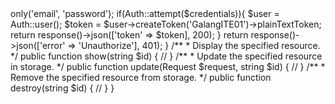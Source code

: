 <?php

namespace App\Http\Controllers\Api\Auth;

use Illuminate\Http\Request;
use App\Http\Controllers\Controller;
use Illuminate\Support\Facades\Auth;

class LoginController extends Controller
{
    /**
     * Display a listing of the resource.
     */
    public function index()
    {
        //
    }

    /**
     * Store a newly created resource in storage.
     */
    public function store(Request $request)
    {
        $credentials = $request->only('email', 'password');
        if(Auth::attempt($credentials)){
            $user = Auth::user();
            $token = $user->createToken('GalangITE01')->plainTextToken;

            return response()->json(['token' => $token], 200);

        }

        return response()->json(['error' => 'Unauthorize'], 401);
    }

    /**
     * Display the specified resource.
     */
    public function show(string $id)
    {
        //
    }

    /**
     * Update the specified resource in storage.
     */
    public function update(Request $request, string $id)
    {
        //
    }

    /**
     * Remove the specified resource from storage.
     */
    public function destroy(string $id)
    {
        //
    }
}
